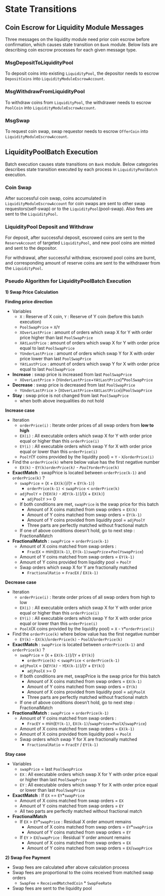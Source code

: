 <!--
order: 3
-->

# State Transitions

## Coin Escrow for Liquidity Module Messages

Three messages on the liquidity module need prior coin escrow before confirmation, which causes state transition on `Bank` module. Below lists are describing coin escrow processes for each given message type.

### MsgDepositToLiquidityPool

To deposit coins into existing `LiquidityPool`, the depositor needs to escrow `DepositCoins` into `LiquidityModuleEscrowAccount`.

### MsgWithdrawFromLiquidityPool

To withdraw coins from `LiquidityPool`, the withdrawer needs to escrow `PoolCoin` into `LiquidityModuleEscrowAccount`.

### MsgSwap

To request coin swap, swap requestor needs to escrow `OfferCoin` into `LiquidityModuleEscrowAccount`.

## LiquidityPoolBatch Execution

Batch execution causes state transitions on `Bank` module. Below categories describes state transition executed by each process in `LiquidityPoolBatch` execution.

### Coin Swap

After successful coin swap, coins accumulated in `LiquidityModuleEscrowAccount` for coin swaps are sent to other swap requestors(self-swap) or to the `LiquidityPool`(pool-swap). Also fees are sent to the `LiquidityPool`.

### LiquidityPool Deposit and Withdraw

For deposit, after successful deposit, escrowed coins are sent to the `ReserveAccount` of targeted `LiquidityPool`, and new pool coins are minted and sent to the depositor.

For withdrawal, after successful withdraw, escrowed pool coins are burnt, and corresponding amount of reserve coins are sent to the withdrawer from the `LiquidityPool`.

### Pseudo Algorithm for LiquidityPoolBatch Execution

**1) Swap Price Calculation**

**Finding price direction**

- Variables
    - `X` : Reserve of X coin, `Y` : Reserve of Y coin (before this batch execution)
    - `PoolSwapPrice` = `X`/`Y`
    - `XOverLastPrice` : amount of orders which swap X for Y with order price higher than last `PoolSwapPrice`
    - `XAtLastPrice` : amount of orders which swap X for Y with order price equal to last `PoolSwapPrice`
    - `YUnderLastPrice` : amount of orders which swap Y for X with order price lower than last `PoolSwapPrice`
    - `YAtLastPrice` : amount of orders which swap Y for X with order price equal to last `PoolSwapPrice`
- **Increase** : swap price is increased from last `PoolSwapPrice`
    - `XOverLastPrice` > (`YUnderLastPrice`+`YAtLastPrice`)*`PoolSwapPrice`
- **Decrease** : swap price is decreased from last `PoolSwapPrice`
    - `YUnderLastPrice` > (`XOverLastPrice`+`XAtLastPrice`)/`PoolSwapPrice`
- **Stay** : swap price is not changed from last `PoolSwapPrice`
    - when both above inequalities do not hold

**Increase case**

- Iteration
    - `orderPrice(i)` : Iterate order prices of all swap orders from **low to high**
    - `EX(i)` : All executable orders which swap X for Y with order price equal or higher than this `orderPrice(i)`
    - `EY(i)` : All executable orders which swap Y for X with order price equal or lower than this `orderPrice(i)`
    - `PoolY`(Y coins provided by the liquidity pool) = `Y` - `X`/`orderPrice(i)`
- Find the `orderPrice(k)` where below value has the first negative number
    - `EX(k)` - `EY(k)`*`orderPrice(k)` - `PoolY`*`orderPrice(k)`
- **ExactMatch** : swapPrice is located between `orderPrice(k-1)` and `orderPrice(k)` ?
    - `swapPrice` = (`X` + `EX(k)`)/(`Y` + `EY(k-1)`)
        - `orderPrice(k-1)` < `swapPrice` < `orderPrice(k)`
    - `adjPoolY` = (`Y`*`EX(k)` - `X`*`EY(k-1)`)/(`X` + `EX(k)`)
        - `adjPoolY` >= 0
    - If both conditions are met, `swapPrice` is the swap price for this batch
        - Amount of X coins matched from swap orders = `EX(k)`
        - Amount of Y coins matched from swap orders = `EY(k-1)`
        - Amount of Y coins provided from liquidity pool = `adjPoolY`
        - Three parts are perfectly matched without fractional match
    - If one of above conditions doesn’t hold, go to next step : FractionalMatch
- **FractionalMatch** : `swapPrice` = `orderPrice(k-1)`
    - Amount of X coins matched from swap orders :
        - `FracEX` = min(`EX(k-1)`, `EY(k-1)`*`swapPrice`+`PoolY`*`swapPrice`)
    - Amount of Y coins matched from swap orders = `EY(k-1)`
    - Amount of Y coins provided from liquidity pool = `PoolY`
    - Swap orders which swap X for Y are fractionally matched
        - `FractionalRatio` = `FracEX` / `EX(k-1)`

**Decrease case**

- Iteration
    - `orderPrice(i)` : Iterate order prices of all swap orders from high to low
    - `EX(i)` : All executable orders which swap X for Y with order price equal or higher than this `orderPrice(i)`
    - `EY(i)` : All executable orders which swap Y for X with order price equal or lower than this `orderPrice(i)`
    - `PoolX`(X coins provided by the liquidity pool) = `X` - `Y`*`orderPrice(i)`
- Find the `orderPrice(k)` where below value has the first negative number
    - `EY(k)` - `EX(k)`/`orderPrice(k)` - `PoolX`/`orderPrice(k)`
- **ExactMatch** : `swapPrice` is located between `orderPrice(k-1)` and `orderPrice(k)` ?
    - `swapPrice` = (`X` + `EX(k-1)`)/(`Y` + `EY(k)`)
        - `orderPrice(k)` < `swapPrice` < `orderPrice(k-1)`
    - `adjPoolX` = (`X`*`EY(k)` - `Y`*`EX(k-1)`)/(`Y` + `EY(k)`)
        - `adjPoolX` >= 0
    - If both conditions are met, swapPrice is the swap price for this batch
        - Amount of X coins matched from swap orders = `EX(k-1)`
        - Amount of Y coins matched from swap orders = `EY(k)`
        - Amount of X coins provided from liquidity pool = `adjPoolX`
        - Three parts are perfectly matched without fractional match
    - If one of above conditions doesn’t hold, go to next step : FractionalMatch
- **FractionalMatch** : `swapPrice` = `orderPrice(k-1)`
    - Amount of Y coins matched from swap orders :
        - `FracEY` = min(`EY(k-1)`, `EX(k-1)`/`swapPrice`+`PoolX`/`swapPrice`)
    - Amount of X coins matched from swap orders = `EX(k-1)`
    - Amount of X coins provided from liquidity pool = `PoolX`
    - Swap orders which swap Y for X are fractionally matched
        - `FractionalRatio` = `FracEY` / `EY(k-1)`

**Stay case**

- Variables
    - `swapPrice` = last `PoolSwapPrice`
    - `EX` : All executable orders which swap X for Y with order price equal or higher than last `PoolSwapPrice`
    - `EY` : All executable orders which swap Y for X with order price equal or lower than last `PoolSwapPrice`
- **ExactMatch** : If `EX` == `EY`*`swapPrice`
    - Amount of X coins matched from swap orders = `EX`
    - Amount of Y coins matched from swap orders = `EY`
    - All two parts are perfectly matched without fractional match
- **FractionalMatch**
    - If `EX` > `EY`*`swapPrice` : Residual X order amount remains
        - Amount of X coins matched from swap orders = `EY`*`swapPrice`
        - Amount of Y coins matched from swap orders = `EY`
    - If `EY` > `EX`/`swapPrice` : Residual Y order amount remains
        - Amount of X coins matched from swap orders = `EX`
        - Amount of Y coins matched from swap orders = `EX`/`swapPrice`

**2) Swap Fee Payment**

- Swap fees are calculated after above calculation process
- Swap fees are proportional to the coins received from matched swap orders
    - `SwapFee` = `ReceivedMatchedCoin` * `SwapFeeRate`
- Swap fees are sent to the liquidity pool
